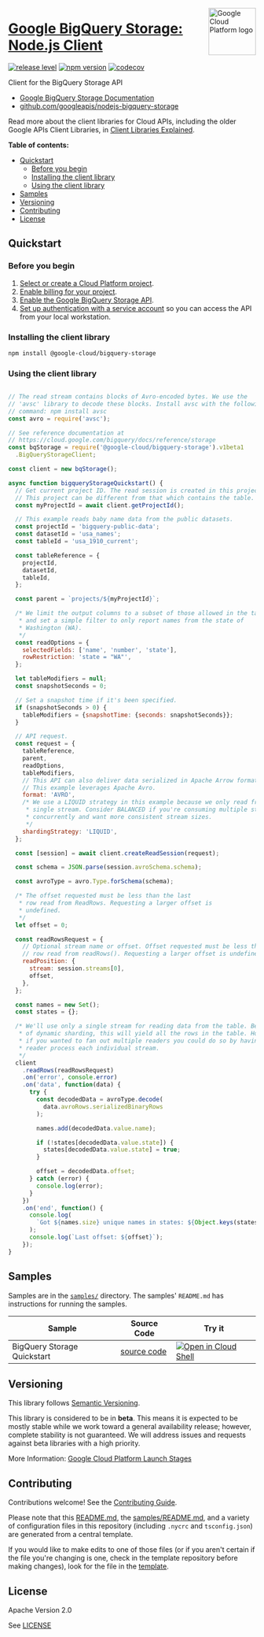 [//]: # "This README.md file is auto-generated, all changes to this file will be lost."
[//]: # "To regenerate it, use `python -m synthtool`."
<img src="https://avatars2.githubusercontent.com/u/2810941?v=3&s=96" alt="Google Cloud Platform logo" title="Google Cloud Platform" align="right" height="96" width="96"/>

# [Google BigQuery Storage: Node.js Client](https://github.com/googleapis/nodejs-bigquery-storage)

[![release level](https://img.shields.io/badge/release%20level-beta-yellow.svg?style=flat)](https://cloud.google.com/terms/launch-stages)
[![npm version](https://img.shields.io/npm/v/@google-cloud/bigquery-storage.svg)](https://www.npmjs.org/package/@google-cloud/bigquery-storage)
[![codecov](https://img.shields.io/codecov/c/github/googleapis/nodejs-bigquery-storage/master.svg?style=flat)](https://codecov.io/gh/googleapis/nodejs-bigquery-storage)




Client for the BigQuery Storage API



* [Google BigQuery Storage Documentation][product-docs]
* [github.com/googleapis/nodejs-bigquery-storage](https://github.com/googleapis/nodejs-bigquery-storage)

Read more about the client libraries for Cloud APIs, including the older
Google APIs Client Libraries, in [Client Libraries Explained][explained].

[explained]: https://cloud.google.com/apis/docs/client-libraries-explained

**Table of contents:**


* [Quickstart](#quickstart)
  * [Before you begin](#before-you-begin)
  * [Installing the client library](#installing-the-client-library)
  * [Using the client library](#using-the-client-library)
* [Samples](#samples)
* [Versioning](#versioning)
* [Contributing](#contributing)
* [License](#license)

## Quickstart

### Before you begin

1.  [Select or create a Cloud Platform project][projects].
1.  [Enable billing for your project][billing].
1.  [Enable the Google BigQuery Storage API][enable_api].
1.  [Set up authentication with a service account][auth] so you can access the
    API from your local workstation.

### Installing the client library

```bash
npm install @google-cloud/bigquery-storage
```


### Using the client library

```javascript

// The read stream contains blocks of Avro-encoded bytes. We use the
// 'avsc' library to decode these blocks. Install avsc with the following
// command: npm install avsc
const avro = require('avsc');

// See reference documentation at
// https://cloud.google.com/bigquery/docs/reference/storage
const bqStorage = require('@google-cloud/bigquery-storage').v1beta1
  .BigQueryStorageClient;

const client = new bqStorage();

async function bigqueryStorageQuickstart() {
  // Get current project ID. The read session is created in this project.
  // This project can be different from that which contains the table.
  const myProjectId = await client.getProjectId();

  // This example reads baby name data from the public datasets.
  const projectId = 'bigquery-public-data';
  const datasetId = 'usa_names';
  const tableId = 'usa_1910_current';

  const tableReference = {
    projectId,
    datasetId,
    tableId,
  };

  const parent = `projects/${myProjectId}`;

  /* We limit the output columns to a subset of those allowed in the table,
   * and set a simple filter to only report names from the state of
   * Washington (WA).
   */
  const readOptions = {
    selectedFields: ['name', 'number', 'state'],
    rowRestriction: 'state = "WA"',
  };

  let tableModifiers = null;
  const snapshotSeconds = 0;

  // Set a snapshot time if it's been specified.
  if (snapshotSeconds > 0) {
    tableModifiers = {snapshotTime: {seconds: snapshotSeconds}};
  }

  // API request.
  const request = {
    tableReference,
    parent,
    readOptions,
    tableModifiers,
    // This API can also deliver data serialized in Apache Arrow format.
    // This example leverages Apache Avro.
    format: 'AVRO',
    /* We use a LIQUID strategy in this example because we only read from a
     * single stream. Consider BALANCED if you're consuming multiple streams
     * concurrently and want more consistent stream sizes.
     */
    shardingStrategy: 'LIQUID',
  };

  const [session] = await client.createReadSession(request);

  const schema = JSON.parse(session.avroSchema.schema);

  const avroType = avro.Type.forSchema(schema);

  /* The offset requested must be less than the last
   * row read from ReadRows. Requesting a larger offset is
   * undefined.
   */
  let offset = 0;

  const readRowsRequest = {
    // Optional stream name or offset. Offset requested must be less than the last
    // row read from readRows(). Requesting a larger offset is undefined.
    readPosition: {
      stream: session.streams[0],
      offset,
    },
  };

  const names = new Set();
  const states = {};

  /* We'll use only a single stream for reading data from the table. Because
   * of dynamic sharding, this will yield all the rows in the table. However,
   * if you wanted to fan out multiple readers you could do so by having a
   * reader process each individual stream.
   */
  client
    .readRows(readRowsRequest)
    .on('error', console.error)
    .on('data', function(data) {
      try {
        const decodedData = avroType.decode(
          data.avroRows.serializedBinaryRows
        );

        names.add(decodedData.value.name);

        if (!states[decodedData.value.state]) {
          states[decodedData.value.state] = true;
        }

        offset = decodedData.offset;
      } catch (error) {
        console.log(error);
      }
    })
    .on('end', function() {
      console.log(
        `Got ${names.size} unique names in states: ${Object.keys(states)}`
      );
      console.log(`Last offset: ${offset}`);
    });
}

```



## Samples

Samples are in the [`samples/`](https://github.com/googleapis/nodejs-bigquery-storage/tree/master/samples) directory. The samples' `README.md`
has instructions for running the samples.

| Sample                      | Source Code                       | Try it |
| --------------------------- | --------------------------------- | ------ |
| BigQuery Storage Quickstart | [source code](https://github.com/googleapis/nodejs-bigquery-storage/blob/master/samples/quickstart.js) | [![Open in Cloud Shell][shell_img]](https://console.cloud.google.com/cloudshell/open?git_repo=https://github.com/googleapis/nodejs-bigquery-storage&page=editor&open_in_editor=samples/quickstart.js,samples/README.md) |



## Versioning

This library follows [Semantic Versioning](http://semver.org/).



This library is considered to be in **beta**. This means it is expected to be
mostly stable while we work toward a general availability release; however,
complete stability is not guaranteed. We will address issues and requests
against beta libraries with a high priority.




More Information: [Google Cloud Platform Launch Stages][launch_stages]

[launch_stages]: https://cloud.google.com/terms/launch-stages

## Contributing

Contributions welcome! See the [Contributing Guide](https://github.com/googleapis/nodejs-bigquery-storage/blob/master/CONTRIBUTING.md).

Please note that this [README.md](README.md), the [samples/README.md](samples/README.md),
and a variety of configuration files in this repository (including `.nycrc` and `tsconfig.json`)
are generated from a central template.

If you would like to make edits to one of those files
(or if you aren't certain if the file you're changing is one, check in the template repository before making changes),
look for the file in the [template](https://github.com/googleapis/synthtool/tree/master/synthtool/gcp/templates/node_library).

## License

Apache Version 2.0

See [LICENSE](https://github.com/googleapis/nodejs-bigquery-storage/blob/master/LICENSE)


[product-docs]: https://cloud.google.com/bigquery/docs/reference/storage
[shell_img]: https://gstatic.com/cloudssh/images/open-btn.png
[projects]: https://console.cloud.google.com/project
[billing]: https://support.google.com/cloud/answer/6293499#enable-billing
[enable_api]: https://console.cloud.google.com/flows/enableapi?apiid=bigquerystorage.googleapis.com
[auth]: https://cloud.google.com/docs/authentication/getting-started
